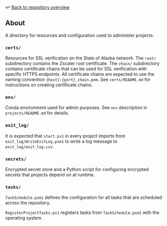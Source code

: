 ↩️ [Back to repository overview](../README.md)

## About
A directory for resources and configuration used to administer projects. 

### `certs/`
Resources for SSL verification on the State of Alaska network.
The `root/` subdirectory contains the Zscaler root certificate.
The `chain/` subdirectory contains certificate chains that can be used for SSL verification with specific HTTPS endpoints.
All certificate chains are expected to use the naming convention `{host}:{port}_chain.pem`.
See `certs/README.md` for instructions on creating certificate chains.

### `env/`
Conda environment used for admin purposes. See `env` description in `projects/README.md` for details.

### `exit_log/`
It is expected that `start.ps1` in every project imports from `exit_log/WriteExitLog.psm1` to write a log message to `exit_log/exit_log.csv`.

### `secrets/`
Encrypted secret store and a Python script for configuring encrypted secrets that projects depend on at runtime. 

### `tasks/`
`TaskSchedule.psm1` defines the configuration for all tasks that are scheduled across the repository.

`RegisterProjectTasks.ps1` registers tasks from `TaskSchedule.psm1` with the operating system.